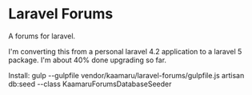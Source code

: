 Laravel Forums
=======
A forums for laravel.

I'm converting this from a personal laravel 4.2 application to a laravel 5 package. I'm about 40% done upgrading so far.

Install:
gulp --gulpfile vendor/kaamaru/laravel-forums/gulpfile.js
artisan db:seed --class KaamaruForumsDatabaseSeeder